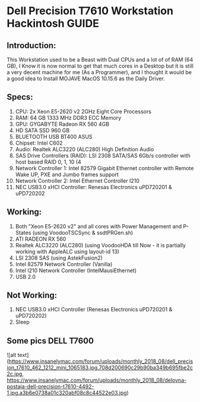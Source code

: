 # Dell Precision T7610 Workstation Hackintosh GUIDE

## Introduction: 

This Workstation used to be a Beast with Dual CPUs and a lot of of RAM (64 GB), I Know it is now normal to get that much cores in a Desktop but it is still a very decent machine for me (As a Programmer), and I thought it would be a good idea to Install MOJAVE MacOS 10.15.6 as the Daily Driver.

## Specs:

1. CPU: 2x Xeon E5-2620 v2 2GHz Eight Core Processors
1. RAM: 64 GB 1333 MHz DDR3 ECC Memory
1. GPU: GYGABYTE Radeon RX 560 4GB
1. HD SATA SSD 960 GB
1. BLUETOOTH USB BT400 ASUS
1. Chipset: Intel C602
1. Audio: Realtek ALC3220 (ALC280) High Definition Audio
1. SAS Drive Controllers (RAID): LSI 2308 SATA/SAS 6Gb/s controller with host based RAID 0, 1, 10 (4 
1. Network Controller 1: Intel 82579 Gigabit Ethernet controller with Remote Wake UP, PXE and Jumbo frames support
1. Network Controller 2: Intel Ethernet Controller I210
1. NEC USB3.0 xHCI Controller: Renesas Electronics uPD720201 & uPD720202

## Working:

1. Both "Xeon E5-2620 v2" and all cores with Power Management and P-States (using VoodooTSCSync & ssdtPRGen.sh)
1. ATI RADEON RX 560
1. Realtek ALC3220 (ALC280)  (using VoodooHDA till Now - it is partially working with AppleALC using layout-id 13)
1. LSI 2308 SAS (using AstekFusion2)
1. Intel 82579 Network Controller (Vanilla)
1. Intel I210 Network Controller (IntelMausiEthernet)
1. USB 2.0

## Not Working:

1. NEC USB3.0 xHCI Controller (Renesas Electronics uPD720201 & uPD720202)
1. Sleep

## Some pics DELL T7600

![alt text](https://www.insanelymac.com/forum/uploads/monthly_2018_08/dell_precision_t7610_462_1212_mini_1065183.jpg.708d200690c29b90ba349b695fbe2c2c.jpg, https://www.insanelymac.com/forum/uploads/monthly_2018_08/delovna-postaja-dell-precision-t7610-4492-1.jpg.a3b6e0738a01c320abf08c8c44522e03.jpg) 


